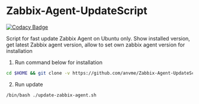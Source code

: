 # Zabbix-Agent-UpdateScript

[![Codacy Badge](https://api.codacy.com/project/badge/Grade/f7c07356783f4f1b82a6c6d845712199)](https://app.codacy.com/gh/anvme/Zabbix-Agent-UpdateScript?utm_source=github.com&utm_medium=referral&utm_content=anvme/Zabbix-Agent-UpdateScript&utm_campaign=Badge_Grade_Settings)

Script for fast update Zabbix Agent on Ubuntu only.
Show installed version, get latest Zabbix agent version, allow to set own zabbix agent version for installation

1.  Run command below for installation
```sh
cd $HOME && git clone -v https://github.com/anvme/Zabbix-Agent-UpdateScript.git zabbixagentupdater && cd ./zabbixagentupdater && chmod +x ./update-zabbix-agent.sh
```
2.  Run update
```sh
/bin/bash ./update-zabbix-agent.sh
```
